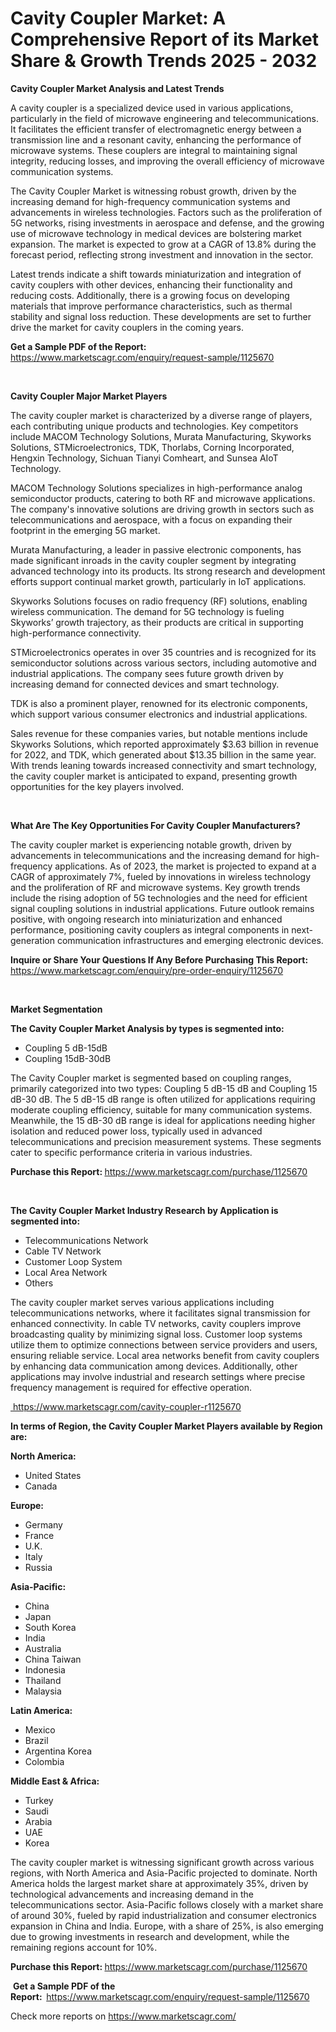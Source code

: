 <p><h1>Cavity Coupler Market: A Comprehensive Report of its Market Share & Growth Trends 2025 - 2032</h1></p><p><strong>Cavity Coupler Market Analysis and Latest Trends</strong></p>
<p><p>A cavity coupler is a specialized device used in various applications, particularly in the field of microwave engineering and telecommunications. It facilitates the efficient transfer of electromagnetic energy between a transmission line and a resonant cavity, enhancing the performance of microwave systems. These couplers are integral to maintaining signal integrity, reducing losses, and improving the overall efficiency of microwave communication systems.</p><p>The Cavity Coupler Market is witnessing robust growth, driven by the increasing demand for high-frequency communication systems and advancements in wireless technologies. Factors such as the proliferation of 5G networks, rising investments in aerospace and defense, and the growing use of microwave technology in medical devices are bolstering market expansion. The market is expected to grow at a CAGR of 13.8% during the forecast period, reflecting strong investment and innovation in the sector.</p><p>Latest trends indicate a shift towards miniaturization and integration of cavity couplers with other devices, enhancing their functionality and reducing costs. Additionally, there is a growing focus on developing materials that improve performance characteristics, such as thermal stability and signal loss reduction. These developments are set to further drive the market for cavity couplers in the coming years.</p></p>
<p><strong>Get a Sample PDF of the Report:&nbsp;</strong> <a href="https://www.marketscagr.com/enquiry/request-sample/1125670?utm_campaign=2313&utm_medium=2&utm_source=Github&utm_content=ia&utm_term=11022025&utm_id=cavity-coupler">https://www.marketscagr.com/enquiry/request-sample/1125670</a></p>
<p>&nbsp;</p>
<p><strong>Cavity Coupler Major Market Players</strong></p>
<p><p>The cavity coupler market is characterized by a diverse range of players, each contributing unique products and technologies. Key competitors include MACOM Technology Solutions, Murata Manufacturing, Skyworks Solutions, STMicroelectronics, TDK, Thorlabs, Corning Incorporated, Hengxin Technology, Sichuan Tianyi Comheart, and Sunsea AIoT Technology. </p><p>MACOM Technology Solutions specializes in high-performance analog semiconductor products, catering to both RF and microwave applications. The company's innovative solutions are driving growth in sectors such as telecommunications and aerospace, with a focus on expanding their footprint in the emerging 5G market. </p><p>Murata Manufacturing, a leader in passive electronic components, has made significant inroads in the cavity coupler segment by integrating advanced technology into its products. Its strong research and development efforts support continual market growth, particularly in IoT applications.</p><p>Skyworks Solutions focuses on radio frequency (RF) solutions, enabling wireless communication. The demand for 5G technology is fueling Skyworks’ growth trajectory, as their products are critical in supporting high-performance connectivity.</p><p>STMicroelectronics operates in over 35 countries and is recognized for its semiconductor solutions across various sectors, including automotive and industrial applications. The company sees future growth driven by increasing demand for connected devices and smart technology.</p><p>TDK is also a prominent player, renowned for its electronic components, which support various consumer electronics and industrial applications. </p><p>Sales revenue for these companies varies, but notable mentions include Skyworks Solutions, which reported approximately $3.63 billion in revenue for 2022, and TDK, which generated about $13.35 billion in the same year. With trends leaning towards increased connectivity and smart technology, the cavity coupler market is anticipated to expand, presenting growth opportunities for the key players involved.</p></p>
<p>&nbsp;</p>
<p><strong>What Are The Key Opportunities For Cavity Coupler Manufacturers?</strong></p>
<p><p>The cavity coupler market is experiencing notable growth, driven by advancements in telecommunications and the increasing demand for high-frequency applications. As of 2023, the market is projected to expand at a CAGR of approximately 7%, fueled by innovations in wireless technology and the proliferation of RF and microwave systems. Key growth trends include the rising adoption of 5G technologies and the need for efficient signal coupling solutions in industrial applications. Future outlook remains positive, with ongoing research into miniaturization and enhanced performance, positioning cavity couplers as integral components in next-generation communication infrastructures and emerging electronic devices.</p></p>
<p><strong>Inquire or Share Your Questions If Any Before Purchasing This Report:</strong> <a href="https://www.marketscagr.com/enquiry/pre-order-enquiry/1125670?utm_campaign=2313&utm_medium=2&utm_source=Github&utm_content=ia&utm_term=11022025&utm_id=cavity-coupler">https://www.marketscagr.com/enquiry/pre-order-enquiry/1125670</a></p>
<p>&nbsp;</p>
<p><strong>Market Segmentation</strong></p>
<p><strong>The Cavity Coupler Market Analysis by types is segmented into:</strong></p>
<p><ul><li>Coupling 5 dB-15dB</li><li>Coupling 15dB-30dB</li></ul></p>
<p><p>The Cavity Coupler market is segmented based on coupling ranges, primarily categorized into two types: Coupling 5 dB-15 dB and Coupling 15 dB-30 dB. The 5 dB-15 dB range is often utilized for applications requiring moderate coupling efficiency, suitable for many communication systems. Meanwhile, the 15 dB-30 dB range is ideal for applications needing higher isolation and reduced power loss, typically used in advanced telecommunications and precision measurement systems. These segments cater to specific performance criteria in various industries.</p></p>
<p><strong>Purchase this Report:&nbsp;</strong><a href="https://www.marketscagr.com/purchase/1125670?utm_campaign=2313&utm_medium=2&utm_source=Github&utm_content=ia&utm_term=11022025&utm_id=cavity-coupler">https://www.marketscagr.com/purchase/1125670</a></p>
<p>&nbsp;</p>
<p><strong>The Cavity Coupler Market Industry Research by Application is segmented into:</strong></p>
<p><ul><li>Telecommunications Network</li><li>Cable TV Network</li><li>Customer Loop System</li><li>Local Area Network</li><li>Others</li></ul></p>
<p><p>The cavity coupler market serves various applications including telecommunications networks, where it facilitates signal transmission for enhanced connectivity. In cable TV networks, cavity couplers improve broadcasting quality by minimizing signal loss. Customer loop systems utilize them to optimize connections between service providers and users, ensuring reliable service. Local area networks benefit from cavity couplers by enhancing data communication among devices. Additionally, other applications may involve industrial and research settings where precise frequency management is required for effective operation.</p></p>
<p><a href="https://www.marketscagr.com/cavity-coupler-r1125670?utm_campaign=2313&utm_medium=2&utm_source=Github&utm_content=ia&utm_term=11022025&utm_id=cavity-coupler">&nbsp;https://www.marketscagr.com/cavity-coupler-r1125670</a></p>
<p><strong>In terms of Region, the Cavity Coupler Market Players available by Region are:</strong></p>
<p>
    <p> <strong> North America: </strong>
        <ul>
            <li>United States</li>
            <li>Canada</li>
        </ul>
        </p> 
    <p> <strong> Europe: </strong>
        <ul>
            <li>Germany</li>
            <li>France</li>
            <li>U.K.</li>
            <li>Italy</li>
            <li>Russia</li>
        </ul>
        </p> 
    <p> <strong> Asia-Pacific: </strong>
        <ul>
            <li>China</li>
            <li>Japan</li>
            <li>South Korea</li>
            <li>India</li>
            <li>Australia</li>
            <li>China Taiwan</li>
            <li>Indonesia</li>
            <li>Thailand</li>
            <li>Malaysia</li>
        </ul>
        </p> 
    <p> <strong> Latin America: </strong>
        <ul>
            <li>Mexico</li>
            <li>Brazil</li>
            <li>Argentina Korea</li>
            <li>Colombia</li>
        </ul>
        </p> 
    <p> <strong> Middle East & Africa: </strong>
        <ul>
            <li>Turkey</li>
            <li>Saudi</li>
            <li>Arabia</li>
            <li>UAE</li>
            <li>Korea</li>
        </ul>
    </p>
    </p>
<p><p>The cavity coupler market is witnessing significant growth across various regions, with North America and Asia-Pacific projected to dominate. North America holds the largest market share at approximately 35%, driven by technological advancements and increasing demand in the telecommunications sector. Asia-Pacific follows closely with a market share of around 30%, fueled by rapid industrialization and consumer electronics expansion in China and India. Europe, with a share of 25%, is also emerging due to growing investments in research and development, while the remaining regions account for 10%.</p></p>
<p><strong>Purchase this Report: </strong><a href="https://www.marketscagr.com/purchase/1125670?utm_campaign=2313&utm_medium=2&utm_source=Github&utm_content=ia&utm_term=11022025&utm_id=cavity-coupler">https://www.marketscagr.com/purchase/1125670</a></p>
<p>&nbsp;<strong>Get a Sample PDF of the Report:&nbsp;&nbsp;</strong><a href="https://www.marketscagr.com/enquiry/request-sample/1125670?utm_campaign=2313&utm_medium=2&utm_source=Github&utm_content=ia&utm_term=11022025&utm_id=cavity-coupler">https://www.marketscagr.com/enquiry/request-sample/1125670</a></p>
<p><strong></strong></p>
<p>Check more reports on <a href="https://www.marketscagr.com/?utm_campaign=2313&utm_medium=2&utm_source=Github&utm_content=ia&utm_term=11022025&utm_id=cavity-coupler">https://www.marketscagr.com/</a></p>